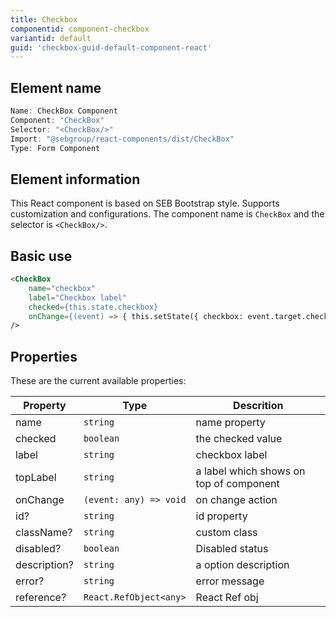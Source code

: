 ```yaml
---
title: Checkbox
componentid: component-checkbox
variantid: default
guid: 'checkbox-guid-default-component-react'
---
```


## Element name
```javascript
Name: CheckBox Component
Component: "CheckBox"
Selector: "<CheckBox/>"
Import: "@sebgroup/react-components/dist/CheckBox"
Type: Form Component
```

## Element information 
This React component is based on SEB Bootstrap style. Supports customization and configurations. The component name is `CheckBox` and the selector is `<CheckBox/>`.

## Basic use
```html
<CheckBox
    name="checkbox"
    label="Checkbox label"
    checked={this.state.checkbox}
    onChange={(event) => { this.setState({ checkbox: event.target.checked }); }}
/>
```

## Properties
These are the current available properties:

| Property       | Type                   | Descrition                              |
| -------------- | ---------------------- | --------------------------------------- |
| name           | `string`               | name property                           |
| checked        | `boolean`              | the checked value                       |
| label          | `string`               | checkbox label                          |
| topLabel       | `string`               | a label which shows on top of component |
| onChange       | `(event: any) => void` | on change action                        |
| id?            | `string`               | id property                             |
| className?     | `string`               | custom class                            |
| disabled?      | `boolean`              | Disabled status                         |
| description?   | `string`               | a option description                    |
| error?         | `string`               | error message                           |
| reference?     | `React.RefObject<any>` | React Ref obj                           |
